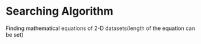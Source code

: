 # Searching Algorithm
 Finding mathematical equations of 2-D datasets(length of the equation can be set)
